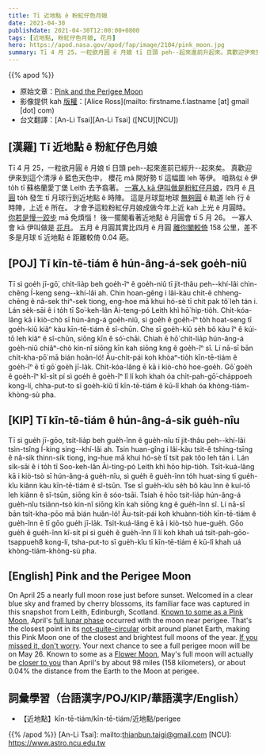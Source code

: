 ```yaml
---
title: Tī 近地點 ê 粉紅仔色月娘
date: 2021-04-30
publishdate: 2021-04-30T12:00:00+0800
tags: [近地點, 粉紅仔色月娘, 花月]
hero: https://apod.nasa.gov/apod/fap/image/2104/pink_moon.jpg
summary: Tī 4 月 25，一粒欲月圓 ê 月娘 tī 日頭 peh--起來進前升起來。真歡迎伊來到這个有清淨 ê 藍色天色中， 櫻花 mā 開好勢 tī 這幅圖 leh等伊。
---
```


{{% apod %}}

- 原始文章：[Pink and the Perigee Moon](https://apod.nasa.gov/apod/ap210430.html)
- 影像提供 kah [版權][copyright]：[Alice Ross](mailto: firstname.f.lastname [at] gmail [dot] com)
- 台文翻譯：[An-Li Tsai][An-Li Tsai] ([NCU][NCU])

## [漢羅] Tī 近地點 ê 粉紅仔色月娘
Tī 4 月 25，一粒欲月圓 ê 月娘 tī 日頭 peh--起來進前已經升--起來矣。
真歡迎伊來到這个清淨 ê 藍色天色中， 櫻花 mā 開好勢 tī 這幅圖 leh 等伊。
咱熟似 ê 伊 to̍h tī 蘇格蘭愛丁堡 Leith 去予翕著。
[一寡人 kā 伊叫做是粉紅仔月娘][Known to some as a Pink Moon]，四月 ê [月圓][full lunar phase] to̍h 發生 tī 月球行到近地點 ê 時陣。
這是月球踅地球 [無夠圓][not-quite-circular] ê 軌道 leh 行 ê 時陣，上近 ê 所在。
才會予這粒粉紅仔月娘成做今年上近 kah 上光 ê 月圓時。
[你若是慢一跤步][If you missed it, don't worry] mā 免煩惱！
後一擺閣看著近地點 ê 月圓會 tī 5 月 26。
一寡人會 kā 伊叫做是 [花月][Flower Moon]。
五月 ê 月圓其實比四月 ê 月圓 [離你閣較倚][closer to you] 158 公里，差不多是月球 tī 近地點 ê 距離較倚 0.04 葩。



## [POJ] Tī kīn-tē-tiám ê hún-âng-á-sek goe̍h-niû
Tī sì goe̍h jī-gō͘, chi̍t-lia̍p beh goe̍h-îⁿ ê goe̍h-niû tī ji̍t-thâu peh--khí-lâi chìn-chêng Í-keng seng--khí-lâi ah.
Chin hoan-gêng i lâi-kàu chit-ê chheng-chēng ê nâ-sek thiⁿ-sek tiong, eng-hoe mā khui hó-sè tī chit pak tô͘ leh tán i.
Lán se̍k-sāi ê i to̍h tī So͘-keh-lân Ài-teng-pó Leith khì hō͘ hip-tio̍h.
Chi̍t-kóa-lâng kā i kiò-chò sī hún-âng-á goe̍h-niû, sì goe̍h ê goe̍h-îⁿ to̍h hoat-seng tī goe̍h-kiû kiâⁿ kàu kīn-tē-tiám ê sî-chūn.
Che sī goe̍h-kiû se̍h bô kàu îⁿ ê kúi-tō leh kiâⁿ ê sî-chūn, siōng kīn ê só͘-chāi.
Chiah ē hō͘ chit-lia̍p hún-âng-á goe̍h-niû chiâⁿ-chò kin-nî siōng kīn kah siōng kng ê goe̍h-îⁿ sî.
Lí nā-sī bān chi̍t-kha-pō͘  mā bián hoân-ló!
Āu-chi̍t-pái koh khòaⁿ-tio̍h kīn-tē-tiám ê goe̍h-îⁿ ē tī gō͘ goe̍h jī-la̍k.
Chi̍t-kóa-lâng ē kā i kiò-chò hoe-goe̍h.
Gō͘ goe̍h ê goe̍h-îⁿ kî-si̍t pí sì goe̍h ê goe̍h-îⁿ lî lí koh khah óa chi̍t-pah-gō͘-cha̍ppoeh kong-lí, chha-put-to sī goe̍h-kiû tī kīn-tē-tiám ê kū-lî khah óa khòng-tiám-khòng-sù pha.


## [KIP] Tī kīn-tē-tiám ê hún-âng-á-sik gue̍h-nîu
Tī sì gue̍h jī-gōo, tsi̍t-lia̍p beh gue̍h-înn ê gue̍h-nîu tī ji̍t-thâu peh--khí-lâi tsìn-tsîng Í-king sing--khí-lâi ah.
Tsin huan-gîng i lâi-kàu tsit-ê tshing-tsīng ê nâ-sik thinn-sik tiong, ing-hue mā khui hó-sè tī tsit pak tôo leh tán i.
Lán si̍k-sāi ê i to̍h tī Soo-keh-lân Ài-ting-pó Leith khì hōo hip-tio̍h.
Tsi̍t-kuá-lâng kā i kiò-tsò sī hún-âng-á gue̍h-nîu, sì gue̍h ê gue̍h-înn to̍h huat-sing tī gue̍h-kîu kiânn kàu kīn-tē-tiám ê sî-tsūn.
Tse sī gue̍h-kîu se̍h bô kàu înn ê kuí-tō leh kiânn ê sî-tsūn, siōng kīn ê sóo-tsāi.
Tsiah ē hōo tsit-lia̍p hún-âng-á gue̍h-nîu tsiânn-tsò kin-nî siōng kīn kah siōng kng ê gue̍h-înn sî.
Lí nā-sī bān tsi̍t-kha-pōo  mā bián huân-ló!
Āu-tsi̍t-pái koh khuànn-tio̍h kīn-tē-tiám ê gue̍h-înn ē tī gōo gue̍h jī-la̍k.
Tsi̍t-kuá-lâng ē kā i kiò-tsò hue-gue̍h.
Gōo gue̍h ê gue̍h-înn kî-si̍t pí sì gue̍h ê gue̍h-înn lî lí koh khah uá tsi̍t-pah-gōo-tsappueh8 kong-lí, tsha-put-to sī gue̍h-kîu tī kīn-tē-tiám ê kū-lî khah uá khòng-tiám-khòng-sù pha.


## [English] Pink and the Perigee Moon
On April 25 a nearly full moon rose just before sunset. Welcomed in a clear blue sky and framed by cherry blossoms, its familiar face was captured in this snapshot from Leith, Edinburgh, Scotland. [Known to some as a Pink Moon][Known to some as a Pink Moon], April's [full lunar phase][full lunar phase] occurred with the moon near perigee. That's the closest point in its [not-quite-circular][not-quite-circular] orbit around planet Earth, making this Pink Moon one of the closest and brightest full moons of the year. [If you missed it, don't worry][If you missed it, don't worry]. Your next chance to see a full perigee moon will be on May 26. Known to some as a [Flower Moon][Flower Moon], May's full moon will actually be [closer to you][closer to you] than April's by about 98 miles (158 kilometers), or about 0.04% the distance from the Earth to the Moon at perigee.
## 詞彙學習（台語漢字/POJ/KIP/華語漢字/English）

- 【近地點】kīn-tē-tiám/kīn-tē-tiám/近地點/perigee


{{% /apod %}}
[An-Li Tsai]: mailto:thianbun.taigi@gmail.com
[NCU]: https://www.astro.ncu.edu.tw

[copyright]: https://apod.nasa.gov/apod/fap/lib/about_apod.html#srapply

[Known to some as a Pink Moon]:https://solarsystem.nasa.gov/news/1818/the-next-full-moon-is-a-supermoon-pink-moon/
[full lunar phase]:https://solarsystem.nasa.gov/moons/earths-moon/lunar-phases-and-eclipses/
[not-quite-circular]:https://moon.nasa.gov/diy-moon-orbit/
[If you missed it, don't worry]:https://apod.nasa.gov/apod/ap201002.html
[Flower Moon]:https://apod.nasa.gov/apod/ap200509.html
[closer to you]:https://earthsky.org/astronomy-essentials/definition-perigee-apogee-close-and-far-moons
